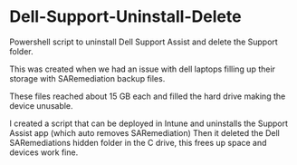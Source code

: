# Dell-Support-Uninstall-Delete
Powershell script to uninstall Dell Support Assist and delete the Support folder.

This was created when we had an issue with dell laptops filling up their storage with SARemediation backup files.

These files reached about 15 GB each and filled the hard drive making the device unusable.

I created a script that can be deployed in Intune and uninstalls the Support Assist app (which auto removes SARemediation)
Then it deleted the Dell SARemediations hidden folder in the C drive, this frees up space and devices work fine.
